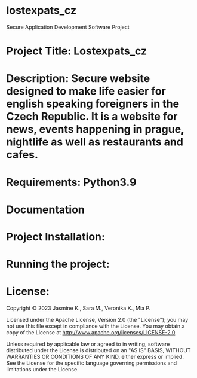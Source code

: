 # lostexpats_cz
Secure Application Development Software Project

# Project Title: Lostexpats_cz
# Description: Secure website designed to make life easier for english speaking foreigners in the Czech Republic. It is a website for news, events happening in prague, nightlife as well as restaurants and cafes.

# Requirements: Python3.9
# Documentation 

# Project Installation:

# Running the project:



# License:
Copyright © 2023 Jasmine K., Sara M., Veronika K., Mia P.

Licensed under the Apache License, Version 2.0 (the "License"); you may not use this file except in compliance with the License. You may obtain a copy of the License at http://www.apache.org/licenses/LICENSE-2.0

Unless required by applicable law or agreed to in writing, software distributed under the License is distributed on an "AS IS" BASIS, WITHOUT WARRANTIES OR CONDITIONS OF ANY KIND, either express or implied. See the License for the specific language governing permissions and limitations under the License.
